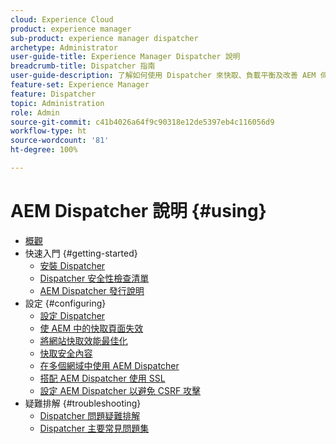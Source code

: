 ```yaml
---
cloud: Experience Cloud
product: experience manager
sub-product: experience manager dispatcher
archetype: Administrator
user-guide-title: Experience Manager Dispatcher 說明
breadcrumb-title: Dispatcher 指南
user-guide-description: 了解如何使用 Dispatcher 來快取、負載平衡及改善 AEM 伺服器的安全性。
feature-set: Experience Manager
feature: Dispatcher
topic: Administration
role: Admin
source-git-commit: c41b4026a64f9c90318e12de5397eb4c116056d9
workflow-type: ht
source-wordcount: '81'
ht-degree: 100%

---
```



# AEM Dispatcher 說明 {#using}

+ [概觀](dispatcher.md)
+ 快速入門 {#getting-started}
   + [安裝 Dispatcher](dispatcher-install.md)
   + [Dispatcher 安全性檢查清單](security-checklist.md)
   + [AEM Dispatcher 發行說明](release-notes.md)
+ 設定 {#configuring}
   + [設定 Dispatcher](dispatcher-configuration.md)
   + [使 AEM 中的快取頁面失效](page-invalidate.md)
   + [將網站快取效能最佳化](https://experienceleague.adobe.com/zh-hant/docs/experience-manager-65/content/implementing/deploying/configuring/configuring-performance)
   + [快取安全內容](permissions-cache.md)
   + [在多個網域中使用 AEM Dispatcher](dispatcher-domains.md)
   + [搭配 AEM Dispatcher 使用 SSL](dispatcher-ssl.md)
   + [設定 AEM Dispatcher 以避免 CSRF 攻擊](configuring-dispatcher-to-prevent-csrf.md)
+ 疑難排解 {#troubleshooting}
   + [Dispatcher 問題疑難排解](dispatcher-troubleshooting.md)
   + [Dispatcher 主要常見問題集](dispatcher-faq.md)
